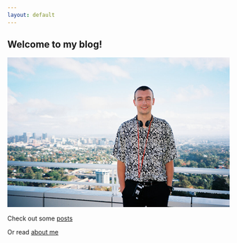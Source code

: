 ```yaml
---
layout: default
---
```


## Welcome to my blog! 

![](/assets/images/selfImg.jpg)


Check out some [posts](/blog/)

Or read [about me](cmaugustine.github.io/about)
